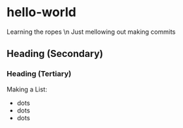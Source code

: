 # hello-world
Learning the ropes \n
Just mellowing out making commits

## Heading (Secondary)
### Heading (Tertiary)

Making a List:
* dots
* dots
* dots
